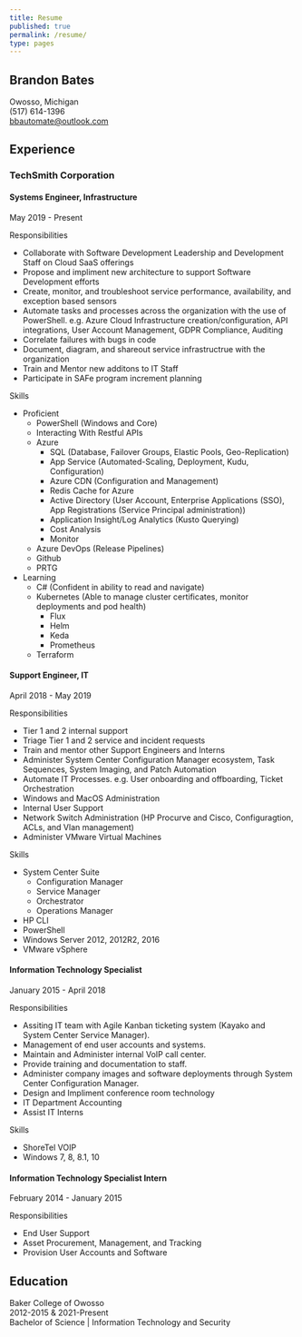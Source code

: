 ```yaml
---
title: Resume
published: true
permalink: /resume/
type: pages
---
```


## Brandon Bates

Owosso, Michigan  
(517) 614-1396  
bbautomate@outlook.com

## Experience

### TechSmith Corporation

#### Systems Engineer, Infrastructure  

May 2019 - Present

Responsibilities

* Collaborate with Software Development Leadership and Development Staff on Cloud SaaS offerings
* Propose and impliment new architecture to support Software Development efforts
* Create, monitor, and troubleshoot service performance, availability, and exception based sensors
* Automate tasks and processes across the organization with the use of PowerShell. e.g. Azure Cloud Infrastructure creation/configuration, API integrations, User Account Management, GDPR Compliance, Auditing
* Correlate failures with bugs in code
* Document, diagram, and shareout service infrastructrue with the organization
* Train and Mentor new additons to IT Staff
* Participate in SAFe program increment planning

Skills  

* Proficient
  * PowerShell (Windows and Core)
  * Interacting With Restful APIs
  * Azure
    * SQL (Database, Failover Groups, Elastic Pools, Geo-Replication)
    * App Service (Automated-Scaling, Deployment, Kudu, Configuration)
    * Azure CDN (Configuration and Management)
    * Redis Cache for Azure
    * Active Directory (User Account, Enterprise Applications (SSO), App Registrations (Service Principal administration))
    * Application Insight/Log Analytics (Kusto Querying)
    * Cost Analysis
    * Monitor
  * Azure DevOps (Release Pipelines)
  * Github
  * PRTG
* Learning
  * C# (Confident in ability to read and navigate)
  * Kubernetes (Able to manage cluster certificates, monitor deployments and pod health)
    * Flux
    * Helm
    * Keda
    * Prometheus
  * Terraform

#### Support Engineer, IT  

April 2018 - May 2019

Responsibilities

* Tier 1 and 2 internal support
* Triage Tier 1 and 2 service and incident requests
* Train and mentor other Support Engineers and Interns
* Administer System Center Configuration Manager ecosystem, Task Sequences, System Imaging, and Patch Automation
* Automate IT Processes. e.g. User onboarding and offboarding, Ticket Orchestration
* Windows and MacOS Administration
* Internal User Support
* Network Switch Administration (HP Procurve and Cisco, Configuragtion, ACLs, and Vlan management)
* Administer VMware Virtual Machines

Skills

* System Center Suite
  * Configuration Manager
  * Service Manager
  * Orchestrator
  * Operations Manager
* HP CLI
* PowerShell
* Windows Server 2012, 2012R2, 2016 
* VMware vSphere

#### Information Technology Specialist

January 2015 - April 2018

Responsibilities

* Assiting IT team with Agile Kanban ticketing system (Kayako and System Center Service Manager).
* Management of end user accounts and systems.
* Maintain and Administer internal VoIP call center.
* Provide training and documentation to staff.
* Administer company images and software deployments through System Center Configuration Manager.
* Design and Impliment conference room technology
* IT Department Accounting
* Assist IT Interns

Skills

* ShoreTel VOIP
* Windows 7, 8, 8.1, 10

#### Information Technology Specialist Intern

February 2014 - January 2015

Responsibilities

* End User Support
* Asset Procurement, Management, and Tracking
* Provision User Accounts and Software

## Education

Baker College of Owosso  
2012-2015 & 2021-Present  
Bachelor of Science | Information Technology and Security
